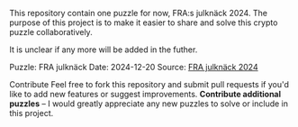 This repository contain one puzzle for now, FRA:s julknäck 2024.
The purpose of this project is to make it easier to share and solve this crypto puzzle collaboratively.

It is unclear if any more will be added in the futher.

Puzzle:
FRA julknäck
Date: 2024-12-20
Source: [FRA julknäck 2024](https://www.fra.se/nyheter/nyheter/nyhetsarkiv/news/losvartjulknack.5.766e440918f572e7335eb.html)

Contribute
Feel free to fork this repository and submit pull requests if you'd like to add new features or suggest improvements.
 **Contribute additional puzzles** – I would greatly appreciate any new puzzles to solve or include in this project.
